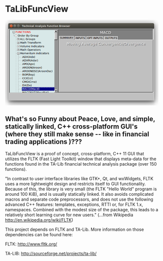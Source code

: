# TaLibFuncView

![initial screen shot](https://github.com/jsoprych/TaLibFuncView/blob/master/doc/img/screenshot-20150129.png)

## What's so Funny about Peace, Love, and simple, statically linked, C++ cross-platform GUI's (where they still make sense -- like in financial trading applications )???

TaLibFuncView is a proof of concept, cross-platform, C++ 11 GUI that utilizes the FLTK (Fast Light Toolkit) window that displays meta-data for the functions found in the TA-Lib financial technical analysis package (over 150 functions).  


"In contrast to user interface libraries like GTK+, Qt, and wxWidgets, FLTK uses a more lightweight design and restricts itself to GUI functionality. Because of this, the library is very small (the FLTK "Hello World" program is around 100 KiB), and is usually statically linked. It also avoids complicated macros and separate code preprocessors, and does not use the following advanced C++ features: templates, exceptions, RTTI or, for FLTK 1.x, namespaces. Combined with the modest size of the package, this leads to a relatively short learning curve for new users."
(...from Wikipedia http://en.wikipedia.org/wiki/FLTK)

This project depends on FLTK and TA-Lib. More information on those dependencies can be found here:


FLTK: http://www.fltk.org/

TA-LIB: http://sourceforge.net/projects/ta-lib/
